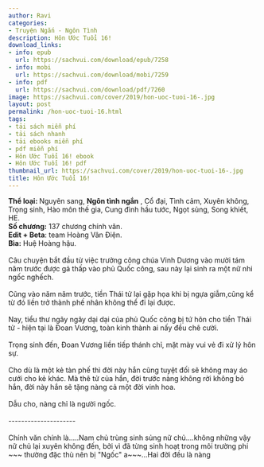 ```yaml
---
author: Ravi
categories:
- Truyện Ngắn - Ngôn Tình
description: Hôn Ước Tuổi 16!
download_links:
- info: epub
  url: https://sachvui.com/download/epub/7258
- info: mobi
  url: https://sachvui.com/download/mobi/7259
- info: pdf
  url: https://sachvui.com/download/pdf/7260
image: https://sachvui.com/cover/2019/hon-uoc-tuoi-16-.jpg
layout: post
permalink: /hon-uoc-tuoi-16.html
tags:
- tải sách miễn phí
- tải sách nhanh
- tải ebooks miễn phí
- pdf miễn phí
- Hôn Ước Tuổi 16! ebook
- Hôn Ước Tuổi 16! pdf
thumbnail_url: https://sachvui.com/cover/2019/hon-uoc-tuoi-16-.jpg
title: Hôn Ước Tuổi 16!
---
```


 <div class="item-desc text-justify"> <p><strong>Thể loại: </strong>Nguyên sang, <strong>Ngôn tình ngắn</strong> , Cổ đại, Tình cảm, Xuyên không, Trọng sinh, Hào môn thế gia, Cung đình hầu tước, Ngọt sủng, Song khiết, HE.<br><strong>Số chương:</strong> 137 chương chính văn.<br><strong>Edit + Beta</strong>: team Hoàng Vân Điện.<br><strong>Bìa:</strong> Huệ Hoàng hậu.<br><br>Câu chuyện bắt đầu từ việc trưởng công chúa Vinh Dương vào mười tám năm trước được gả thấp vào phủ Quốc công, sau này lại sinh ra một nữ nhi ngốc nghếch.<br><br>Cũng vào năm năm trước, tiền Thái tử lại gặp họa khi bị ngựa giẫm,cũng kể từ đó liền trở thành phế nhân không thể đi lại được.<br><br>Nay, tiểu thư ngây ngây dại dại của phủ Quốc công bị tứ hôn cho tiền Thái tử - hiện tại là Đoan Vương, toàn kinh thành ai nấy đều chê cười.<br><br>Trọng sinh đến, Đoan Vương liền tiếp thánh chỉ, mặt mày vui vẻ đi xử lý hôn sự.<br><br>Cho dù là một kẻ tàn phế thì đời này hắn cũng tuyệt đối sẽ không may áo cưới cho kẻ khác. Mà thê tử của hắn, đời trước nàng không rời không bỏ hắn, đời này hắn sẽ tặng nàng cả một đời vinh hoa.<br><br>Dẫu cho, nàng chỉ là người ngốc.<br><br>---------------------<br><br>Chính văn chính là.....Nam chủ trùng sinh sủng nữ chủ....không những vậy nữ chủ lại xuyên không đến, bởi vì đã từng sinh hoạt trong môi trường phi ~~~ thường đặc thù nên bị "Ngốc" a~~~...Hai đời đều là nàng</p> </div>